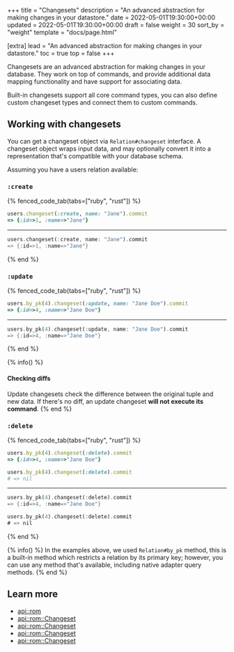 +++
title = "Changesets"
description = "An advanced abstraction for making changes in your datastore."
date = 2022-05-01T19:30:00+00:00
updated = 2022-05-01T19:30:00+00:00
draft = false
weight = 30
sort_by = "weight"
template = "docs/page.html"

[extra]
lead = "An advanced abstraction for making changes in your datastore."
toc = true
top = false
+++

Changesets are an advanced abstraction for making changes in your database. They work on top of commands, and provide additional data mapping functionality and have support for associating data.

Built-in changesets support all core command types, you can also define custom changeset types and connect them to custom commands.

## Working with changesets

You can get a changeset object via `Relation#changeset` interface. A changeset object wraps input data, and may optionally convert it into a representation that's compatible with your database schema.

Assuming you have a users relation available:

### `:create`

{% fenced_code_tab(tabs=["ruby", "rust"]) %}

```ruby
users.changeset(:create, name: "Jane").commit
=> {:id=>1, :name=>"Jane"}
```

---

```rust
users.changeset(:create, name: "Jane").commit
=> {:id=>1, :name=>"Jane"}
```

{% end %}

### `:update`

{% fenced_code_tab(tabs=["ruby", "rust"]) %}

```ruby
users.by_pk(4).changeset(:update, name: "Jane Doe").commit
=> {:id=>4, :name=>"Jane Doe"}
```

---

```rust
users.by_pk(4).changeset(:update, name: "Jane Doe").commit
=> {:id=>4, :name=>"Jane Doe"}
```

{% end %}

{% info() %}
#### Checking diffs
  Update changesets check the difference between the original tuple and new data. If there's no diff, an update changeset **will not execute its command**.
{% end %}

### `:delete`

{% fenced_code_tab(tabs=["ruby", "rust"]) %}

```ruby
users.by_pk(4).changeset(:delete).commit
=> {:id=>4, :name=>"Jane Doe"}

users.by_pk(4).changeset(:delete).commit
# => nil
```

---

```rust
users.by_pk(4).changeset(:delete).commit
=> {:id=>4, :name=>"Jane Doe"}

users.by_pk(4).changeset(:delete).commit
# => nil
```

{% end %}

{% info() %}
In the examples above, we used `Relation#by_pk` method, this is a built-in method which restricts a relation by its primary key; however, you can use any method that's available, including native adapter query methods.
{% end %}

## Learn more

* [api::rom](Changeset)
* [api::rom::Changeset](Create)
* [api::rom::Changeset](Update)
* [api::rom::Changeset](Delete)
* [api::rom::Changeset](Associated)
